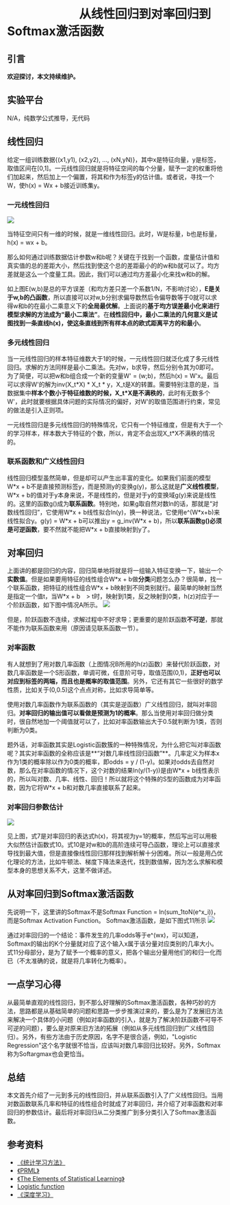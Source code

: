 # 　　　　　　从线性回归到对率回归到Softmax激活函数
## 引言


**欢迎探讨，本文持续维护。**



## 实验平台

N/A，纯数学公式推导，无代码



## 线性回归

给定一组训练数据{(x1,y1), (x2,y2), ..., (xN,yN)}，其中x是特征向量，y是标签，取值区间在[0,1]。一元线性回归就是将特征空间的每个分量，赋予一定的权重将他们加起来，然后加上一个偏置，将其和作为标签y的估计值。或者说，寻找一个W，使h(x) = Wx + b接近训练集y。

### 一元线性回归

![](images/104656.png)

当特征空间只有一维的时候，就是一维线性回归。此时，W是标量，b也是标量，h(x) = wx + b。

那么如何通过训练数据估计参数w和b呢？关键在于找到一个函数，度量估计值和真实值的总的差距大小，然后找到使这个总的差距最小的的w和b就可以了。均方差就是这么一个度量工具。因此，我们可以通过均方差最小化来找w和b的解。

如上图E(w,b)是总的平方误差（和均方差只差一个系数1/N，不影响讨论），**E是关于w,b的凸函数**，所以直接可以对w,b分别求偏导数然后令偏导数等于0就可以求得w和b的在最小二乘意义下的**全局最优解**。上面说的**基于均方误差最小化来进行模型求解的方法成为“最小二乘法”**。在**线性回归中，最小二乘法的几何意义是试图找到一条直线h(x)，使这条直线到所有样本点的欧式距离平方的和最小**。

### 多元线性回归

当一元线性回归的样本特征维数大于1的时候，一元线性回归就泛化成了多元线性回归。求解的方法同样是最小二乘法。先对w，b求导，然后分别令其为0即可。为了简便，可以把w和b组合成一个新的变量W' = (w;b)，然后h(x) = W'x。最后可以求得W'的解为inv(X_t\*X) \* X_t \* y，X_t是X的转置。需要特别注意的是，当数据集中**样本个数小于特征维数的时候，X_t\*X是不满秩的**，此时有无数多个W'，此时就要根据具体问题的实际情况的偏好，对W'的取值范围进行约束，常见的做法是引入正则项。

一元线性回归是多元线性回归的特殊情况，它只有一个特征维度，但是有大于一个的学习样本，样本数大于特征的个数，所以，肯定不会出现X_t\*X不满秩的情况的。

### 联系函数和广义线性回归

线性回归模型虽然简单，但是却可以产生出丰富的变化。如果我们前面的模型W\*x + b不是直接预测标签y，而是预测y的变换g(y)，那么这就是**广义线性模型**，W\*x + b的值对于y本身来说，不是线性的，但是对于y的变换域g(y)来说是线性的。这里的函数g()成为**联系函数**。特别地，如果g取自然对数ln的话，那就是“对数线性回归”，它使用W\*x + b线性拟合ln(y)，换一种说法，它使用e^(W\*x+b)来线性拟合y。g(y) = W\*x + b可以推出y = g_inv(W\*x + b)，所以**联系函数g()必须是可逆函数**，要不然就不能把W\*x + b直接映射到y了。

## 对率回归

上面讲的都是回归的内容，回归简单地将就是将一组输入特征变换一下，输出一个**实数值**。但是如果要用特征的线性组合W\*x + b做**分类**问题怎么办？很简单，找一个联系函数，把特征的线性组合W\*x + b映射到不同类别就行。最简单的映射当然是指定一个值t，当W\*x + b　> t时，映射到1类，反之映射到0类，h(z)对应于一个阶跃函数，如下图中情况A所示。
![](images/132651.png)

但是，阶跃函数不连续，求解过程中不好求导；更重要的是阶跃函数**不可逆**，那就不能作为联系函数来用（原因请见联系函数一节）。

### 对率函数

有人就想到了用对数几率函数（上图情况B所用的h(z)函数）来替代阶跃函数，对数几率函数是一个S形函数，单调可微，任意阶可导，取值范围(0,1)，**正好也可以对应到标签的两端，而且也是概率的取值范围**。另外，它还有其它一些很好的数学性质，比如关于(0,0.5)这个点点对称，比如求导简单等。

使用对数几率函数作为联系函数的（其实是逆函数）广义线性回归，就叫对率回归。**对率回归的输出值可以看做是预测为1的概率**。那么当使用对率回归做分类时，很自然地加一个阈值就可以了，比如对率函数输出大于0.5就判断为1类，否则判断为0类。

题外话，对率函数其实是Logistic函数簇的一种特殊情况，为什么把它叫对率函数呢？其实对率函数的全称应该是**“对数几率线性回归函数”**。几率定义为样本x作为1类的概率除以作为0类的概率，即odds = y / (1-y)。如果对odds去自然对数，那么在对率函数的情况下，这个对数的结果ln(y/(1-y))是由W\*x + b线性表示的，所以叫对数、几率、线性、回归！所以就将这个特殊的S型的函数成为对率函数，因为它将W\*x + b和对数几率直接联系了起来。

### 对率回归参数估计
![](images/150909.png)

见上图，式7是对率回归的表达式h(x)，将其视为y=1的概率，然后写出可以用极大似然估计函数式10。式10是对w和b的高阶连续可导凸函数，理论上可以直接求导找到最大值，但是直接像线性回归那样找到解析解十分困难。所以一般是用凸优化理论的方法，比如牛顿法、梯度下降法来迭代，找到数值解，因为怎么求解和模型本身的思想关系不大，这里不做详述。


## 从对率回归到Softmax激活函数
先说明一下，这里讲的Softmax不是Softmax Function = ln(sum_1toN(e^x_i))，而是Softmax Activation Function。
Softmax激活函数，是如下图式11所示
![](images/175045.png)

通过对率回归的一个结论：事件发生的几率odds等于e^(wx)，可以知道，Softmax的输出的K个分量就对应了这个输入x属于该分量对应类别的几率大小。式11分母部分，是为了赋予一个概率的意义，把各个输出分量用他们的和归一化而已（不太准确的说，就是将几率转化为概率）。

## 一点学习心得

从最简单直观的线性回归，到不那么好理解的Softmax激活函数，各种巧妙的方法，思路都是从基础简单的问题和思路一步步推演过来的，要么是为了发展旧方法来解决一个具体的小问题（例如对率函数的引入，就是为了解决阶跃函数不可导不可逆的问题），要么是对原来旧方法的拓展（例如从多元线性回归到广义线性回归）。另外，有些方法由于历史原因，名字不是很合适，例如，"Logistic Regression"这个名字就很不恰当，应该叫对数几率回归比较好。另外，Softmax称为Softargmax也会更恰当。

## 总结

本文首先介绍了一元到多元的线性回归，并从联系函数引入了广义线性回归。当用对数函数联系几率和特征的线性组合时就成了对率回归，并介绍了对率函数和对率回归的参数估计。最后将对率回归从二分类推广到多分类引入了Softmax激活函数。

## 参考资料

+ [《统计学习方法》](https://book.douban.com/subject/10590856/)
+ [《PRML》](https://www.douban.com/group/471521/)
+ [《The Elements of Statistical Learning》](https://book.douban.com/subject/3294335/)
+ [Logistic function](https://en.wikipedia.org/wiki/Logistic_function#cite_note-4)
+ [《深度学习》](https://book.douban.com/subject/27087503/)
